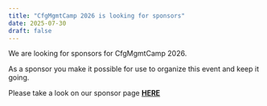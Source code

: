 ```yaml
---
title: "CfgMgmtCamp 2026 is looking for sponsors"
date: 2025-07-30
draft: false
---
```


We are looking for sponsors for CfgMgmtCamp 2026.  

As a sponsor you make it possible for use to organize this event and keep it going.  

Please take a look on our sponsor page __[HERE](/ghent2026/sponsors/)__

